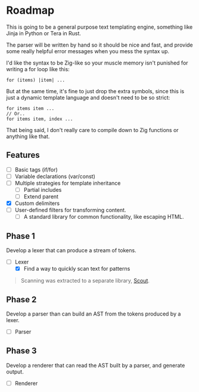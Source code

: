 # Roadmap

This is going to be a general purpose text templating engine, something like Jinja in Python or Tera in Rust.

The parser will be written by hand so it should be nice and fast, and provide some really helpful error messages when you mess the syntax up.

I'd like the syntax to be Zig-like so your muscle memory isn't punished for writing a for loop like this:

```
for (items) |item| ...
```

But at the same time, it's fine to just drop the extra symbols, since this is just a dynamic template language and doesn't need to be so strict:

```
for items item ...
// Or..
for items item, index ...
```

That being said, I don't really care to compile down to Zig functions or anything like that.

## Features

- [ ] Basic tags (if/for)
- [ ] Variable declarations (var/const)
- [ ] Multiple strategies for template inheritance
  - [ ] Partial includes
  - [ ] Extend parent
- [x] Custom delimiters
- [ ] User-defined filters for transforming content.
    - [ ] A standard library for common functionality, like escaping HTML.

## Phase 1

Develop a lexer that can produce a stream of tokens.

- [ ] Lexer
  - [x] Find a way to quickly scan text for patterns

>Scanning was extracted to a separate library, [Scout](https://github.com/jmkng/scout).

## Phase 2

Develop a parser than can build an AST from the tokens produced by a lexer.

- [ ] Parser

## Phase 3

Develop a renderer that can read the AST built by a parser, and generate output.

- [ ] Renderer
